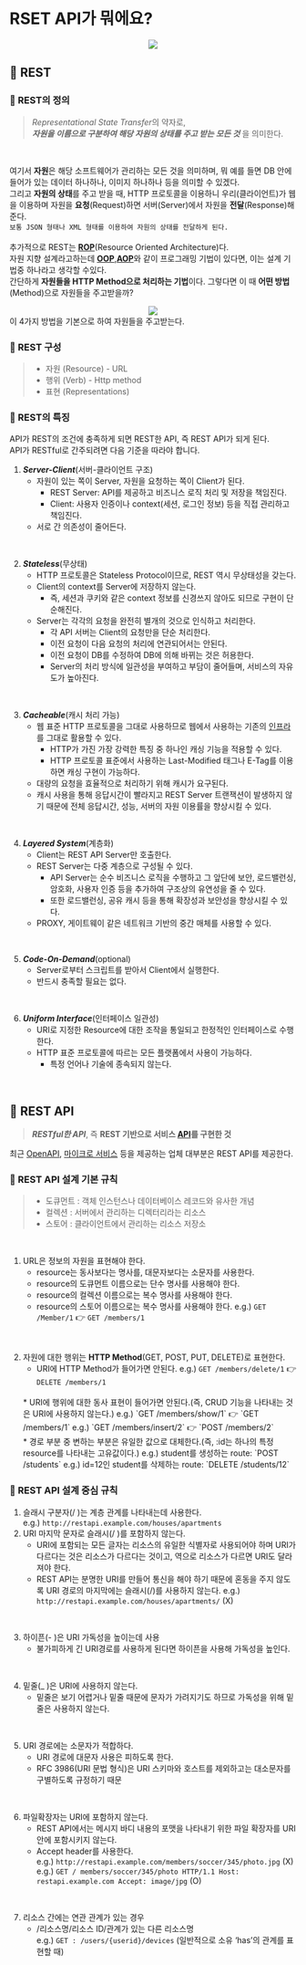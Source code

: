 # RSET API가 뭐에요?
<div align="center">
    <img src="rest.png">
</div>

## 🌈 REST
### 📍 REST의 정의
> *Representational State Transfer*의 약자로,<br>
***자원을 이름으로 구분하여 해당 자원의 상태를 주고 받는 모든 것*** 을 의미한다.

<br>

여기서 **자원**은 해당 소프트웨어가 관리하는 모든 것을 의미하며, 뭐 예를 들면 DB 안에 들어가 있는 데이터 하나하나, 이미지 하나하나 등을 의미할 수 있겠다.<br>
그리고 **자원의 상태**를 주고 받을 때, HTTP 프로토콜을 이용하니 우리(클라이언트)가 웹을 이용하며 자원을 **요청**(Request)하면 서버(Server)에서 자원을 **전달**(Response)해준다.<br>
`보통 JSON 형태나 XML 형태를 이용하여 자원의 상태를 전달하게 된다.`
<br><br>
추가적으로 REST는 [**ROP**]()(Resource Oriented Architecture)다.<br>
자원 지향 설계라고하는데 [**OOP**](),[**AOP**]()와 같이 프로그래밍 기법이 있다면, 이는 설계 기법중 하나라고 생각할 수있다.<br>
간단하게 **자원들을 HTTP Method으로 처리하는 기법**이다. 그렇다면 이 때 **어떤 방법**(Method)으로 자원들을 주고받을까?<br>

<div align="center">
    <img src = "http_method.png">
</div>
이 4가지 방법을 기본으로 하여 자원들을 주고받는다.<br>

### 📍 REST 구성
> * 자원 (Resource) - URL
> * 행위 (Verb) - Http method
> * 표현 (Representations)

### 📍 REST의 특징
API가 REST의 조건에 충족하게 되면 REST한 API, 즉 REST API가 되게 된다.<br>
API가 RESTful로 간주되려면 다음 기준을 따라야 합니다.<br>

1. ***Server-Client***(서버-클라이언트 구조)
    * 자원이 있는 쪽이 Server, 자원을 요청하는 쪽이 Client가 된다.
        * REST Server: API를 제공하고 비즈니스 로직 처리 및 저장을 책임진다.
        * Client: 사용자 인증이나 context(세션, 로그인 정보) 등을 직접 관리하고 책임진다.
    * 서로 간 의존성이 줄어든다.
<br>

2. ***Stateless***(무상태)
    * HTTP 프로토콜은 Stateless Protocol이므로, REST 역시 무상태성을 갖는다.
    * Client의 context를 Server에 저장하지 않는다.
        * 즉, 세션과 쿠키와 같은 context 정보를 신경쓰지 않아도 되므로 구현이 단순해진다.
    * Server는 각각의 요청을 완전히 별개의 것으로 인식하고 처리한다.
        * 각 API 서버는 Client의 요청만을 단순 처리한다.
        * 이전 요청이 다음 요청의 처리에 연관되어서는 안된다.
        * 이전 요청이 DB를 수정하여 DB에 의해 바뀌는 것은 허용한다.
        * Server의 처리 방식에 일관성을 부여하고 부담이 줄어들며, 서비스의 자유도가 높아진다.
<br>

3. ***Cacheable***(캐시 처리 가능)
    * 웹 표준 HTTP 프로토콜을 그대로 사용하므로 웹에서 사용하는 기존의 [인프라](https://github.com/songyouhyun/TIL/blob/master/ETC/ETC.md#%EC%9D%B8%ED%94%84%EB%9D%BC%EB%9E%80infrastructure)를 그대로 활용할 수 있다.
        * HTTP가 가진 가장 강력한 특징 중 하나인 캐싱 기능을 적용할 수 있다.
        * HTTP 프로토콜 표준에서 사용하는 Last-Modified 태그나 E-Tag를 이용하면 캐싱 구현이 가능하다.
    * 대량의 요청을 효율적으로 처리하기 위해 캐시가 요구된다.
    * 캐시 사용을 통해 응답시간이 빨라지고 REST Server 트랜잭션이 발생하지 않기 때문에 전체 응답시간, 성능, 서버의 자원 이용률을 향상시킬 수 있다.
<br>

4. ***Layered System***(계층화)
    * Client는 REST API Server만 호출한다.
    * REST Server는 다중 계층으로 구성될 수 있다.
        * API Server는 순수 비즈니스 로직을 수행하고 그 앞단에 보안, 로드밸런싱, 암호화, 사용자 인증 등을 추가하여 구조상의 유연성을 줄 수 있다.
        * 또한 로드밸런싱, 공유 캐시 등을 통해 확장성과 보안성을 향상시킬 수 있다.
    * PROXY, 게이트웨이 같은 네트워크 기반의 중간 매체를 사용할 수 있다.
<br>

5. ***Code-On-Demand***(optional)
    * Server로부터 스크립트를 받아서 Client에서 실행한다.
    * 반드시 충족할 필요는 없다.
<br>

6. ***Uniform Interface***(인터페이스 일관성)
    * URI로 지정한 Resource에 대한 조작을 통일되고 한정적인 인터페이스로 수행한다.
    * HTTP 표준 프로토콜에 따르는 모든 플랫폼에서 사용이 가능하다.
        * 특정 언어나 기술에 종속되지 않는다.
<br>


## 🌈 REST API
> ***RESTful한 API***, 즉 **REST 기반으로 서비스 [API](https://github.com/songyouhyun/TIL/blob/master/ETC/ETC.md#apiapplication-programming-interface%EB%9E%80)를 구현한 것**

최근 [OpenAPI](https://github.com/songyouhyun/TIL/blob/master/ETC/ETC.md#OpenAPI란), [마이크로 서비스](https://github.com/songyouhyun/TIL/blob/master/ETC/ETC.md#마이크로서비스란) 등을 제공하는 업체 대부분은 REST API를 제공한다.

### 📍 REST API 설계 기본 규칙
> * 도큐먼트 : 객체 인스턴스나 데이터베이스 레코드와 유사한 개념
> * 컬렉션 : 서버에서 관리하는 디렉터리라는 리소스
> * 스토어 : 클라이언트에서 관리하는 리소스 저장소

<br>

1. URL은 정보의 자원을 표현해야 한다.
    * resource는 동사보다는 명사를, 대문자보다는 소문자를 사용한다.
    * resource의 도큐먼트 이름으로는 단수 명사를 사용해야 한다.
    * resource의 컬렉션 이름으로는 복수 명사를 사용해야 한다.
    * resource의 스토어 이름으로는 복수 명사를 사용해야 한다.
    e.g.) `GET /Member/1` 👉 `GET /members/1`
<br>

2. 자원에 대한 행위는 **HTTP Method**(GET, POST, PUT, DELETE)로 표현한다.
    * URI에 HTTP Method가 들어가면 안된다.
    e.g.) `GET /members/delete/1` 👉 `DELETE /members/1`
    <br>
    * URI에 행위에 대한 동사 표현이 들어가면 안된다.(즉, CRUD 기능을 나타내는 것은 URI에 사용하지 않는다.)
    e.g.) `GET /members/show/1` 👉 `GET /members/1`
    e.g.) `GET /members/insert/2` 👉 `POST /members/2`
    <br>
    * 경로 부분 중 변하는 부분은 유일한 값으로 대체한다.(즉, :id는 하나의 특정 resource를 나타내는 고유값이다.)
    e.g.) student를 생성하는 route: `POST /students`
    e.g.) id=12인 student를 삭제하는 route: `DELETE /students/12`
    <br>

### 📍 REST API 설계 중심 규칙
1. 슬래시 구분자(/ )는 계층 관계를 나타내는데 사용한다.<br>
    e.g.) `http://restapi.example.com/houses/apartments`
2. URI 마지막 문자로 슬래시(/ )를 포함하지 않는다.
    * URI에 포함되는 모든 글자는 리소스의 유일한 식별자로 사용되어야 하며 URI가 다르다는 것은 리소스가 다르다는 것이고, 역으로 리소스가 다르면 URI도 달라져야 한다.
    * REST API는 분명한 URI를 만들어 통신을 해야 하기 때문에 혼동을 주지 않도록 URI 경로의 마지막에는 슬래시(/)를 사용하지 않는다.
    e.g.) `http://restapi.example.com/houses/apartments/` (X)
<br>

3. 하이픈(- )은 URI 가독성을 높이는데 사용
    * 불가피하게 긴 URI경로를 사용하게 된다면 하이픈을 사용해 가독성을 높인다.
<br>

4. 밑줄(_ )은 URI에 사용하지 않는다.
    * 밑줄은 보기 어렵거나 밑줄 때문에 문자가 가려지기도 하므로 가독성을 위해 밑줄은 사용하지 않는다.
<br>

5. URI 경로에는 소문자가 적합하다.
    * URI 경로에 대문자 사용은 피하도록 한다.
    * RFC 3986(URI 문법 형식)은 URI 스키마와 호스트를 제외하고는 대소문자를 구별하도록 규정하기 때문
<br>

6. 파일확장자는 URI에 포함하지 않는다.
    * REST API에서는 메시지 바디 내용의 포맷을 나타내기 위한 파일 확장자를 URI 안에 포함시키지 않는다.
    * Accept header를 사용한다.<br>
    e.g.) `http://restapi.example.com/members/soccer/345/photo.jpg` (X)<br>
    e.g.) `GET / members/soccer/345/photo HTTP/1.1 Host: restapi.example.com Accept: image/jpg` (O)
<br>

7. 리소스 간에는 연관 관계가 있는 경우
    * /리소스명/리소스 ID/관계가 있는 다른 리소스명<br>
    e.g.) `GET : /users/{userid}/devices` (일반적으로 소유 ‘has’의 관계를 표현할 때)
<br>